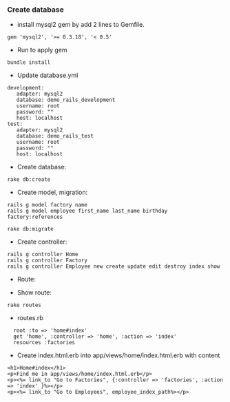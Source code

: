
### Create database
- install mysql2 gem by add 2 lines to Gemfile.

```
gem 'mysql2', '>= 0.3.18', '< 0.5'
```

- Run to apply gem
```
bundle install
```

- Update database.yml
```
development:
   adapter: mysql2
   database: demo_rails_development
   username: root
   password: ""
   host: localhost
test:
   adapter: mysql2
   database: demo_rails_test
   username: root
   password: ""
   host: localhost
```

- Create database:

```
rake db:create
```



- Create model, migration:

```
rails g model factory name
rails g model employee first_name last_name birthday factory:references

rake db:migrate
```

- Create controller:
```
rails g controller Home
rails g controller Factory
rails g controller Employee new create update edit destroy index show
```

- Route:
+ Show route:
```
rake routes
```
+ routes.rb
```
  root :to => 'home#index'
  get 'home', :controller => 'home', :action => 'index'
  resources :factories
```

- Create index.html.erb into app/views/home/index.html.erb with content
```
<h1>Home#index</h1>
<p>Find me in app/views/home/index.html.erb</p>
<p><%= link_to "Go to Factories", {:controller => 'factories', :action => 'index' }%></p>
<p><%= link_to "Go to Employees", employee_index_path%></p>
```

